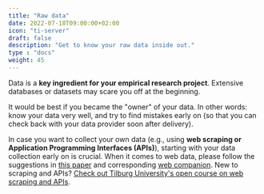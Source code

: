 ```yaml
---
title: "Raw data"
date: 2022-07-18T09:00:00+02:00
icon: "ti-server"
draft: false
description: "Get to know your raw data inside out."
type : "docs"
weight: 45
---
```


Data is a **key ingredient for your empirical research project**. Extensive databases or datasets may scare you off at the beginning. 

It would be best if you became the "owner" of your data. In other words: know your data very well, and try to find mistakes early on (so that you can check back with your data provider soon after delivery).

In case you want to collect your own data (e.g., using **web scraping or Application Programming Interfaces (APIs)**), starting with your data collection early on is crucial. When it comes to web data, please follow the suggestions in [this paper](https://doi.org/10.1177%2F00222429221100750) and corresponding [web companion](https://web-scraping.org). New to scraping and APIs? [Check out Tilburg University's open course on web scraping and APIs](https://odcm.hannesdatta.com).